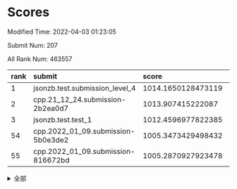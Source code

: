 # Scores

Modified Time: 2022-04-03 01:23:05

Submit Num: 207

All Rank Num: 463557

| rank |               submit               |       score        |       sigma        | pk_num |
| :--- | :--------------------------------- | :----------------- | :----------------- | :----- |
| 1    | jsonzb.test.submission_level_4     | 1014.1650128473119 | 0.7926339433994971 | 8961   |
| 2    | cpp.21_12_24.submission-2b2ea0d7   | 1013.907415222087  | 0.7996067649300407 | 8957   |
| 3    | jsonzb.test.test_1                 | 1012.4596977822385 | 0.7865905631133847 | 8959   |
| 54   | cpp.2022_01_09.submission-5b0e3de2 | 1005.3473429498432 | 0.7250294329758302 | 8957   |
| 55   | cpp.2022_01_09.submission-816672bd | 1005.2870927923478 | 0.718445548300713  | 8963   |


<details>
<summary>全部</summary>

| rank |                 submit                 |       score        |       sigma        | pk_num |
| :--- | :------------------------------------- | :----------------- | :----------------- | :----- |
| 1    | jsonzb.test.submission_level_4         | 1014.1650128473119 | 0.7926339433994971 | 8961   |
| 2    | cpp.21_12_24.submission-2b2ea0d7       | 1013.907415222087  | 0.7996067649300407 | 8957   |
| 3    | jsonzb.test.test_1                     | 1012.4596977822385 | 0.7865905631133847 | 8959   |
| 4    | gobigger.level_3.submission_level_3_34 | 1011.7590512634615 | 0.7687367559932778 | 8957   |
| 5    | gobigger.level_3.submission_level_3_22 | 1011.6949745743639 | 0.7729836660040025 | 8959   |
| 6    | gobigger.level_3.submission_level_3_23 | 1011.5980811414635 | 0.7893596763033047 | 8953   |
| 7    | gobigger.level_3.submission_level_3_37 | 1011.5258780003976 | 0.7595666508747425 | 8956   |
| 8    | gobigger.level_3.submission_level_3_25 | 1011.3438130727337 | 0.7900291272933986 | 8957   |
| 9    | gobigger.level_3.submission_level_3_31 | 1011.1601701758605 | 0.7561483626666531 | 8959   |
| 10   | gobigger.level_3.submission_level_3_4  | 1011.1093920462586 | 0.7707863809080231 | 8955   |
| 11   | gobigger.level_3.submission_level_3_10 | 1011.1032608523371 | 0.7515732563755365 | 8953   |
| 12   | gobigger.level_3.submission_level_3_39 | 1011.0546216924548 | 0.7665067889711377 | 8960   |
| 13   | gobigger.level_3.submission_level_3_33 | 1010.9774454180989 | 0.7767150848254897 | 8961   |
| 14   | gobigger.level_3.submission_level_3_26 | 1010.9435945985526 | 0.7553675168434761 | 8959   |
| 15   | gobigger.level_3.submission_level_3_46 | 1010.836172439123  | 0.767980338029298  | 8958   |
| 16   | gobigger.level_3.submission_level_3_15 | 1010.770800042459  | 0.7650722981552361 | 8958   |
| 17   | gobigger.level_3.submission_level_3_1  | 1010.5155104046178 | 0.7750345677296873 | 8957   |
| 18   | gobigger.level_3.submission_level_3_17 | 1010.3978082155205 | 0.755515354300219  | 8959   |
| 19   | gobigger.level_3.submission_level_3_12 | 1010.2412809610313 | 0.7690703878424133 | 8961   |
| 20   | gobigger.level_3.submission_level_3_16 | 1010.2360502019384 | 0.7498840517295327 | 8961   |
| 21   | gobigger.level_3.submission_level_3_38 | 1010.1867091848642 | 0.7440958749046966 | 8958   |
| 22   | gobigger.level_3.submission_level_3_20 | 1010.156106346802  | 0.7534018527492394 | 8957   |
| 23   | gobigger.level_3.submission_level_3_42 | 1010.1043823271456 | 0.7685260306836008 | 8958   |
| 24   | gobigger.level_3.submission_level_3_40 | 1010.0960108923956 | 0.763706533652735  | 8958   |
| 25   | gobigger.level_3.submission_level_3_11 | 1010.067433735707  | 0.7634051566004428 | 8963   |
| 26   | gobigger.level_3.submission_level_3_7  | 1010.0159260667992 | 0.7563037641726054 | 8958   |
| 27   | gobigger.level_3.submission_level_3_8  | 1010.0105098850626 | 0.7559780482092556 | 8954   |
| 28   | gobigger.level_3.submission_level_3_29 | 1009.9810880426178 | 0.747750360552715  | 8959   |
| 29   | gobigger.level_3.submission_level_3_41 | 1009.9318709496986 | 0.7520390247443232 | 8959   |
| 30   | gobigger.level_3.submission_level_3_21 | 1009.9247687106094 | 0.7608294159547271 | 8961   |
| 31   | gobigger.level_3.submission_level_3_48 | 1009.9074049412903 | 0.7619769864729761 | 8953   |
| 32   | gobigger.level_3.submission_level_3_6  | 1009.8073810222317 | 0.750880938874621  | 8960   |
| 33   | gobigger.level_3.submission_level_3_5  | 1009.8011208310953 | 0.770483838124142  | 8956   |
| 34   | gobigger.level_3.submission_level_3_28 | 1009.7849767281978 | 0.7633888736614421 | 8961   |
| 35   | gobigger.level_3.submission_level_3_24 | 1009.7110750718823 | 0.7370677211123534 | 8957   |
| 36   | gobigger.level_3.submission_level_3_49 | 1009.6943316969273 | 0.7473849358539436 | 8957   |
| 37   | gobigger.level_3.submission_level_3_19 | 1009.6809006782524 | 0.7564897106472609 | 8956   |
| 38   | gobigger.level_3.submission_level_3_3  | 1009.6780994129737 | 0.7499111116718989 | 8956   |
| 39   | gobigger.level_3.submission_level_3_9  | 1009.6386150660911 | 0.7483768959745867 | 8956   |
| 40   | gobigger.level_3.submission_level_3_32 | 1009.624242650272  | 0.7626676272263531 | 8959   |
| 41   | gobigger.level_3.submission_level_3_2  | 1009.5416785880452 | 0.7352655124481681 | 8957   |
| 42   | gobigger.level_3.submission_level_3_30 | 1009.4460474393663 | 0.7386454416325513 | 8959   |
| 43   | gobigger.level_3.submission_level_3_0  | 1009.4289466495655 | 0.7502378705286719 | 8962   |
| 44   | gobigger.level_3.submission_level_3_47 | 1009.2981377973645 | 0.785432209665568  | 8958   |
| 45   | gobigger.level_3.submission_level_3_35 | 1009.1055252499443 | 0.7696719137117255 | 8959   |
| 46   | gobigger.level_3.submission_level_3_18 | 1009.0008521040497 | 0.7691840022040695 | 8957   |
| 47   | gobigger.level_3.submission_level_3_44 | 1008.9795221933015 | 0.734491026392935  | 8958   |
| 48   | gobigger.level_3.submission_level_3_45 | 1008.8911709057659 | 0.7173926154253929 | 8956   |
| 49   | gobigger.level_3.submission_level_3_14 | 1008.8083787868538 | 0.7486943893212068 | 8954   |
| 50   | gobigger.level_3.submission_level_3_43 | 1008.8082555817739 | 0.7490089667298505 | 8956   |
| 51   | gobigger.level_3.submission_level_3_13 | 1008.7013405676232 | 0.746088586734278  | 8959   |
| 52   | gobigger.level_3.submission_level_3_27 | 1008.4595380130896 | 0.7480590901140267 | 8960   |
| 53   | gobigger.level_3.submission_level_3_36 | 1008.4141782906888 | 0.7642464778562293 | 8952   |
| 54   | cpp.2022_01_09.submission-5b0e3de2     | 1005.3473429498432 | 0.7250294329758302 | 8957   |
| 55   | cpp.2022_01_09.submission-816672bd     | 1005.2870927923478 | 0.718445548300713  | 8963   |
| 56   | gobigger.level_1.submission_level_1_46 | 1004.6608725136659 | 0.7116155978987524 | 8959   |
| 57   | gobigger.level_1.submission_level_1_14 | 1004.4369290493596 | 0.7212578826536974 | 8956   |
| 58   | gobigger.level_1.submission_level_1_11 | 1004.3726473734262 | 0.7242205032610185 | 8959   |
| 59   | gobigger.level_1.submission_level_1_18 | 1004.336776672418  | 0.7316735893952827 | 8958   |
| 60   | gobigger.level_1.submission_level_1_31 | 1004.3174080171589 | 0.7189995013411894 | 8955   |
| 61   | gobigger.level_1.submission_level_1_45 | 1004.2959902414989 | 0.7194990073111718 | 8957   |
| 62   | gobigger.level_1.submission_level_1_0  | 1004.2689921558597 | 0.7218157123114922 | 8959   |
| 63   | gobigger.level_1.submission_level_1_22 | 1004.1979378937064 | 0.7258877837330451 | 8959   |
| 64   | gobigger.level_1.submission_level_1_15 | 1004.1880825740315 | 0.7278490096168498 | 8964   |
| 65   | gobigger.level_1.submission_level_1_1  | 1004.1292799814153 | 0.7168746244631351 | 8957   |
| 66   | gobigger.level_1.submission_level_1_32 | 1004.0688376501026 | 0.7219696562461966 | 8961   |
| 67   | gobigger.level_1.submission_level_1_9  | 1003.9727574674417 | 0.7197345304825363 | 8957   |
| 68   | gobigger.level_1.submission_level_1_38 | 1003.830519197801  | 0.720775504259281  | 8957   |
| 69   | gobigger.level_1.submission_level_1_48 | 1003.8132305135368 | 0.7244681316479086 | 8958   |
| 70   | gobigger.level_1.submission_level_1_10 | 1003.7370281264543 | 0.7112764080734423 | 8957   |
| 71   | gobigger.level_1.submission_level_1_33 | 1003.7296010369633 | 0.7163346288943689 | 8951   |
| 72   | gobigger.level_1.submission_level_1_39 | 1003.7235312761762 | 0.7075666984411229 | 8962   |
| 73   | gobigger.level_1.submission_level_1_13 | 1003.6920941542504 | 0.7200574882055548 | 8960   |
| 74   | gobigger.level_1.submission_level_1_17 | 1003.6491535337665 | 0.7154829682512216 | 8959   |
| 75   | gobigger.level_1.submission_level_1_8  | 1003.6392669828696 | 0.727107001507244  | 8957   |
| 76   | gobigger.level_1.submission_level_1_49 | 1003.6234005738937 | 0.7118158869972642 | 8956   |
| 77   | gobigger.level_1.submission_level_1_24 | 1003.5552967090543 | 0.7060626219531086 | 8958   |
| 78   | gobigger.level_1.submission_level_1_27 | 1003.5409442842893 | 0.7221520091161873 | 8954   |
| 79   | gobigger.level_1.submission_level_1_42 | 1003.4563359956553 | 0.718944041731643  | 8961   |
| 80   | gobigger.level_1.submission_level_1_37 | 1003.4495321309541 | 0.7196391232979886 | 8960   |
| 81   | gobigger.level_1.submission_level_1_41 | 1003.3454334249344 | 0.7166700651301733 | 8959   |
| 82   | gobigger.level_1.submission_level_1_19 | 1003.2862418780666 | 0.7130797762158242 | 8955   |
| 83   | gobigger.level_1.submission_level_1_3  | 1003.2470241496101 | 0.7226909907819667 | 8958   |
| 84   | gobigger.level_1.submission_level_1_36 | 1003.2466484701681 | 0.712595990089365  | 8958   |
| 85   | gobigger.level_1.submission_level_1_20 | 1003.1593017194731 | 0.709569065707916  | 8959   |
| 86   | gobigger.level_1.submission_level_1_26 | 1003.1569660423957 | 0.7078972342157908 | 8956   |
| 87   | gobigger.level_1.submission_level_1_43 | 1003.1304197695047 | 0.7236482317180366 | 8961   |
| 88   | gobigger.level_1.submission_level_1_35 | 1003.1239967180311 | 0.7252385467599536 | 8954   |
| 89   | gobigger.level_1.submission_level_1_2  | 1003.1130407065182 | 0.7199751058597148 | 8958   |
| 90   | gobigger.level_1.submission_level_1_16 | 1003.0959455245024 | 0.7073243683941459 | 8955   |
| 91   | gobigger.level_1.submission_level_1_4  | 1003.0761224611966 | 0.7174024355843004 | 8957   |
| 92   | gobigger.level_1.submission_level_1_34 | 1003.0400192208973 | 0.7039688445920401 | 8958   |
| 93   | gobigger.level_1.submission_level_1_23 | 1002.9120635753407 | 0.7165050256740754 | 8954   |
| 94   | gobigger.level_1.submission_level_1_21 | 1002.9110417359727 | 0.721688801447695  | 8955   |
| 95   | gobigger.level_1.submission_level_1_47 | 1002.7566862671986 | 0.7179771662320639 | 8958   |
| 96   | gobigger.level_1.submission_level_1_28 | 1002.6966454087184 | 0.7084181131383366 | 8956   |
| 97   | gobigger.level_1.submission_level_1_6  | 1002.6353333677066 | 0.7180914707478486 | 8957   |
| 98   | gobigger.level_1.submission_level_1_12 | 1002.4773440745273 | 0.7187062736816222 | 8956   |
| 99   | gobigger.level_1.submission_level_1_29 | 1002.318845973465  | 0.7250175342839678 | 8959   |
| 100  | gobigger.level_1.submission_level_1_7  | 1002.2571156075694 | 0.7117101551315566 | 8962   |
| 101  | gobigger.level_1.submission_level_1_25 | 1002.0665220610236 | 0.7188198068018656 | 8961   |
| 102  | gobigger.level_1.submission_level_1_5  | 1002.015581842487  | 0.7152558686678147 | 8958   |
| 103  | gobigger.level_1.submission_level_1_40 | 1001.8716578657122 | 0.7174522383672581 | 8953   |
| 104  | gobigger.level_1.submission_level_1_44 | 1001.8609843449689 | 0.7166156819822227 | 8954   |
| 105  | gobigger.level_1.submission_level_1_30 | 1001.7743593019279 | 0.7102617874610859 | 8960   |
| 106  | gobigger.random.submission_random_24   | 997.6400798772629  | 0.7209523815122879 | 8958   |
| 107  | gobigger.random.submission_random_7    | 997.397828714113   | 0.7061668366170487 | 8954   |
| 108  | gobigger.random.submission_random_39   | 997.2056739138268  | 0.7065389286273595 | 8954   |
| 109  | gobigger.random.submission_random_29   | 996.9897958206718  | 0.7074965422892157 | 8957   |
| 110  | gobigger.random.submission_random_9    | 996.83896494413    | 0.7110067033753914 | 8954   |
| 111  | gobigger.random.submission_random_3    | 996.7361020584515  | 0.7194972153127808 | 8958   |
| 112  | gobigger.random.submission_random_12   | 996.6762055971377  | 0.7038160982060868 | 8957   |
| 113  | gobigger.random.submission_random_10   | 996.6572253884696  | 0.7129056124209104 | 8957   |
| 114  | gobigger.random.submission_random_48   | 996.5301459145192  | 0.7127162219994765 | 8962   |
| 115  | gobigger.random.submission_random_19   | 996.5229415988521  | 0.704498329418407  | 8956   |
| 116  | gobigger.random.submission_random_4    | 996.5013198778905  | 0.7134885498950674 | 8956   |
| 117  | gobigger.random.submission_random_26   | 996.4304239417609  | 0.7168049787340444 | 8956   |
| 118  | gobigger.random.submission_random_18   | 996.4166714894391  | 0.6998799007982764 | 8953   |
| 119  | gobigger.random.submission_random_22   | 996.2962226054441  | 0.7119474401321866 | 8961   |
| 120  | gobigger.random.submission_random_20   | 996.2603278239964  | 0.7243295721986059 | 8957   |
| 121  | gobigger.random.submission_random_43   | 996.2478442484453  | 0.7136758390379644 | 8955   |
| 122  | gobigger.random.submission_random_2    | 996.1391212024561  | 0.7111737684735545 | 8954   |
| 123  | gobigger.random.submission_random_0    | 996.1220982621327  | 0.7201930007349577 | 8958   |
| 124  | gobigger.random.submission_random_23   | 996.0910604103497  | 0.72366273037812   | 8958   |
| 125  | gobigger.random.submission_random_25   | 996.0588664874566  | 0.7176110840025843 | 8962   |
| 126  | gobigger.random.submission_random_11   | 996.0338776622864  | 0.7032498753321529 | 8961   |
| 127  | gobigger.random.submission_random_13   | 996.0203020207957  | 0.7060774667287688 | 8958   |
| 128  | gobigger.random.submission_random_28   | 995.9758003506408  | 0.723605197269882  | 8958   |
| 129  | gobigger.random.submission_random_32   | 995.9680966289587  | 0.7044327426631168 | 8960   |
| 130  | gobigger.random.submission_random_31   | 995.9240355449591  | 0.7253163463578768 | 8959   |
| 131  | gobigger.random.submission_random_30   | 995.8962695964265  | 0.7139779471830043 | 8958   |
| 132  | gobigger.random.submission_random_21   | 995.8926285721133  | 0.7120080471420318 | 8959   |
| 133  | gobigger.random.submission_random_8    | 995.8635883671064  | 0.6999263763700713 | 8958   |
| 134  | gobigger.random.submission_random_41   | 995.8254508040793  | 0.702432809338058  | 8960   |
| 135  | gobigger.random.submission_random_45   | 995.7872370070988  | 0.716892761853142  | 8958   |
| 136  | gobigger.random.submission_random_36   | 995.7289916209209  | 0.7000657313875511 | 8954   |
| 137  | gobigger.random.submission_random_33   | 995.7003026031904  | 0.7071319776827214 | 8958   |
| 138  | gobigger.random.submission_random_47   | 995.6825135586492  | 0.7082771982908046 | 8954   |
| 139  | gobigger.random.submission_random_42   | 995.6490787408474  | 0.7106973447490199 | 8954   |
| 140  | gobigger.random.submission_random_49   | 995.6226930820878  | 0.7008465180278934 | 8960   |
| 141  | gobigger.random.submission_random_37   | 995.5577337743665  | 0.7057926532226153 | 8958   |
| 142  | gobigger.random.submission_random_14   | 995.4749401385224  | 0.7145735628924584 | 8959   |
| 143  | gobigger.random.submission_random_17   | 995.4236430107727  | 0.7157760876895743 | 8961   |
| 144  | gobigger.random.submission_random_6    | 995.3996369187314  | 0.7117407654928585 | 8963   |
| 145  | gobigger.random.submission_random_34   | 995.38980521148    | 0.7295823925413198 | 8958   |
| 146  | gobigger.random.submission_random_16   | 995.3245052924777  | 0.7122233921050106 | 8956   |
| 147  | gobigger.random.submission_random_44   | 995.290565013202   | 0.7120524577242359 | 8958   |
| 148  | gobigger.random.submission_random_1    | 995.2862612369748  | 0.7066506680761179 | 8956   |
| 149  | gobigger.random.submission_random_5    | 995.2628890488344  | 0.7204591167568443 | 8953   |
| 150  | gobigger.random.submission_random_38   | 995.1254665700484  | 0.7046878502907885 | 8956   |
| 151  | gobigger.random.submission_random_15   | 994.9010226112837  | 0.7147312820281548 | 8952   |
| 152  | gobigger.random.submission_random_46   | 994.8699600390348  | 0.7153038211113418 | 8961   |
| 153  | gobigger.random.submission_random_40   | 994.8209246397762  | 0.7082091966940585 | 8958   |
| 154  | gobigger.random.submission_random_27   | 994.7955950172014  | 0.7127109809529593 | 8952   |
| 155  | gobigger.level_2.submission_level_2_35 | 994.7381307999557  | 0.7273342376122758 | 8955   |
| 156  | gobigger.random.submission_random_35   | 994.5563231611576  | 0.7278082603091978 | 8961   |
| 157  | gobigger.level_2.submission_level_2_5  | 994.1751176678957  | 0.7226470680067154 | 8961   |
| 158  | gobigger.level_2.submission_level_2_26 | 993.5951879793145  | 0.734719173801356  | 8956   |
| 159  | gobigger.level_2.submission_level_2_31 | 993.359170480777   | 0.7477332226252769 | 8958   |
| 160  | gobigger.level_2.submission_level_2_22 | 993.2460503104854  | 0.7422122678867407 | 8959   |
| 161  | gobigger.level_2.submission_level_2_37 | 993.176996261136   | 0.7262044864105789 | 8953   |
| 162  | gobigger.level_2.submission_level_2_25 | 993.1589295630248  | 0.7297324322258949 | 8960   |
| 163  | gobigger.level_2.submission_level_2_39 | 992.9959160699818  | 0.7216912786281096 | 8961   |
| 164  | gobigger.level_2.submission_level_2_7  | 992.9285660581343  | 0.7412878469213062 | 8962   |
| 165  | gobigger.level_2.submission_level_2_38 | 992.8893948674419  | 0.7437963739094154 | 8950   |
| 166  | gobigger.level_2.submission_level_2_43 | 992.8719307513367  | 0.7453302841810355 | 8959   |
| 167  | gobigger.level_2.submission_level_2_18 | 992.8440430412588  | 0.7469839301999928 | 8954   |
| 168  | gobigger.level_2.submission_level_2_45 | 992.8332795261314  | 0.7399839975089764 | 8958   |
| 169  | gobigger.level_2.submission_level_2_40 | 992.7815539849613  | 0.7529456809590808 | 8959   |
| 170  | gobigger.level_2.submission_level_2_47 | 992.7251251625346  | 0.744040822142733  | 8957   |
| 171  | gobigger.level_2.submission_level_2_33 | 992.6851140158392  | 0.7260833465750044 | 8954   |
| 172  | gobigger.level_2.submission_level_2_3  | 992.5785863455123  | 0.737659178902007  | 8959   |
| 173  | gobigger.level_2.submission_level_2_9  | 992.5075938133947  | 0.7358227132831512 | 8952   |
| 174  | gobigger.level_2.submission_level_2_24 | 992.5043966932784  | 0.7570359984769366 | 8959   |
| 175  | gobigger.level_2.submission_level_2_21 | 992.4196225129652  | 0.7313526119470196 | 8960   |
| 176  | gobigger.level_2.submission_level_2_28 | 992.4192454895779  | 0.7336162638943515 | 8962   |
| 177  | gobigger.level_2.submission_level_2_27 | 992.329674251187   | 0.7365749202612868 | 8958   |
| 178  | gobigger.level_2.submission_level_2_11 | 992.1435810770439  | 0.746398083993424  | 8955   |
| 179  | gobigger.level_2.submission_level_2_19 | 992.0917096570748  | 0.7519836823168891 | 8958   |
| 180  | gobigger.level_2.submission_level_2_20 | 992.0642582584095  | 0.7553365214784035 | 8960   |
| 181  | gobigger.level_2.submission_level_2_10 | 992.0161166059083  | 0.7421649991325219 | 8959   |
| 182  | gobigger.level_2.submission_level_2_23 | 992.0025301703613  | 0.7735864191745457 | 8963   |
| 183  | gobigger.level_2.submission_level_2_8  | 991.9822658362968  | 0.7576343671586708 | 8954   |
| 184  | gobigger.level_2.submission_level_2_14 | 991.9514071253088  | 0.7404168269897662 | 8958   |
| 185  | gobigger.level_2.submission_level_2_34 | 991.8858969430256  | 0.7465104715114441 | 8957   |
| 186  | gobigger.level_2.submission_level_2_30 | 991.8852882232342  | 0.7541429536547947 | 8958   |
| 187  | gobigger.level_2.submission_level_2_48 | 991.7477488608715  | 0.7872533536741493 | 8957   |
| 188  | gobigger.level_2.submission_level_2_16 | 991.7267636682448  | 0.7756159931544957 | 8956   |
| 189  | gobigger.level_2.submission_level_2_41 | 991.6611309994466  | 0.7329367770473847 | 8955   |
| 190  | gobigger.level_2.submission_level_2_15 | 991.637620364449   | 0.7389776588419702 | 8960   |
| 191  | gobigger.level_2.submission_level_2_42 | 991.5988862685863  | 0.7529868293602081 | 8957   |
| 192  | gobigger.level_2.submission_level_2_6  | 991.5371630701642  | 0.7472540310188812 | 8959   |
| 193  | gobigger.level_2.submission_level_2_46 | 991.3467434806026  | 0.7369467419104192 | 8956   |
| 194  | gobigger.level_2.submission_level_2_1  | 991.2978052925438  | 0.739241997667751  | 8962   |
| 195  | gobigger.level_2.submission_level_2_49 | 991.2254460073472  | 0.747653596752273  | 8958   |
| 196  | gobigger.level_2.submission_level_2_4  | 991.1414435188235  | 0.735093076477567  | 8960   |
| 197  | gobigger.level_2.submission_level_2_2  | 991.1243666071659  | 0.750891539925133  | 8959   |
| 198  | gobigger.level_2.submission_level_2_13 | 991.0889813889368  | 0.7558241566799794 | 8962   |
| 199  | gobigger.level_2.submission_level_2_12 | 990.984802865986   | 0.7448090473098502 | 8955   |
| 200  | gobigger.level_2.submission_level_2_29 | 990.8649069857804  | 0.7627252575794992 | 8957   |
| 201  | gobigger.level_2.submission_level_2_36 | 990.8071460295597  | 0.7392801958835842 | 8954   |
| 202  | gobigger.level_2.submission_level_2_32 | 990.5512571532919  | 0.7618513752100703 | 8953   |
| 203  | gobigger.level_2.submission_level_2_0  | 990.3201696043044  | 0.7576186377412345 | 8959   |
| 204  | gobigger.level_2.submission_level_2_44 | 990.2423888693207  | 0.7800939521651823 | 8952   |
| 205  | gobigger.level_2.submission_level_2_17 | 990.0080175188834  | 0.7735891426018849 | 8959   |
| 206  | gobigger.none.submission_none_0        | 977.9997550682978  | 1.3176457912518407 | 8962   |
| 207  | gobigger.none.submission_none_1        | 973.2517565245132  | 1.7780297182574933 | 8958   |

</details>